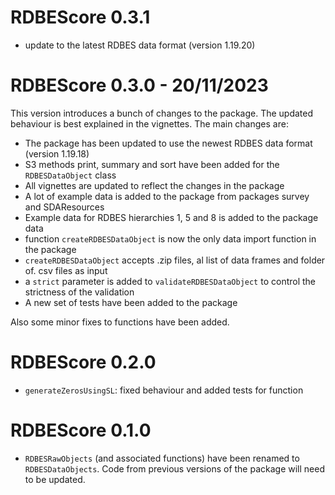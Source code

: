 # RDBEScore 0.3.1 

* update to the latest RDBES data format (version 1.19.20)

# RDBEScore 0.3.0 - 20/11/2023

This version introduces a bunch of changes to the package. The updated behaviour is best explained in the vignettes. The main changes are:

* The package has been updated to use the newest RDBES data format (version 1.19.18)
* S3 methods print, summary and sort have been added for the `RDBESDataObject` class
* All vignettes are updated to reflect the changes in the package
* A lot of example data is added to the package from packages survey and SDAResources
* Example data for RDBES hierarchies 1, 5 and 8 is added to the package data
* function `createRDBESDataObject` is now the only data import function in the package
*  `createRDBESDataObject` accepts .zip files, al list of data frames and folder of. csv files as input
* a `strict` parameter is added to `validateRDBESDataObject` to control the strictness of the validation
* A new set of tests have been added to the package

Also some minor fixes to functions have been added.

# RDBEScore 0.2.0

* `generateZerosUsingSL`: fixed behaviour and added tests for function

# RDBEScore 0.1.0

* `RDBESRawObjects` (and associated functions) have been renamed to `RDBESDataObjects`. Code from previous versions of the package will need to be updated. 


